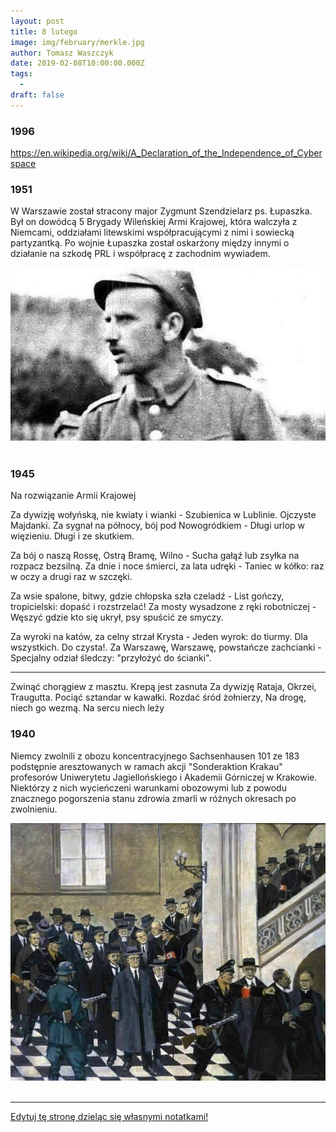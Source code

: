 ```yaml
---
layout: post
title: 8 lutego
image: img/february/merkle.jpg
author: Tomasz Waszczyk
date: 2019-02-08T10:00:00.000Z
tags:
  - 
draft: false
---
```


### 1996

https://en.wikipedia.org/wiki/A_Declaration_of_the_Independence_of_Cyberspace

### 1951

W Warszawie został stracony major Zygmunt Szendzielarz ps. Łupaszka. Był on dowódcą 5 Brygady Wileńskiej Armi Krajowej, która walczyła z Niemcami, oddziałami litewskimi współpracującymi z nimi i sowiecką partyzantką. Po wojnie Łupaszka został oskarżony między innymi o działanie na szkodę PRL i współpracę z zachodnim wywiadem.

<img src="./img/february/szendzielarz.jpg"/><br><br>

### 1945

Na rozwiązanie Armii Krajowej

Za dywizję wołyńską, nie kwiaty i wianki -
Szubienica w Lublinie. Ojczyste Majdanki.
Za sygnał na północy, bój pod Nowogródkiem -
Długi urlop w więzieniu. Długi i ze skutkiem.

Za bój o naszą Rossę, Ostrą Bramę, Wilno -
Sucha gałąź lub zsyłka na rozpacz bezsilną.
Za dnie i noce śmierci, za lata udręki -
Taniec w kółko: raz w oczy a drugi raz w szczęki.

Za wsie spalone, bitwy, gdzie chłopska szła czeladź -
List gończy, tropicielski: dopaść i rozstrzelać!
Za mosty wysadzone z ręki robotniczej -
Węszyć gdzie kto się ukrył, psy spuścić ze smyczy.

Za wyroki na katów, za celny strzał Krysta -
Jeden wyrok: do tiurmy. Dla wszystkich. Do czysta!.
Za Warszawę, Warszawę, powstańcze zachcianki -
Specjalny odział śledczy: "przyłożyć do ścianki".

* * *
Zwinąć chorągiew z masztu. Krepą jest zasnuta
Za dywizję Rataja, Okrzei, Traugutta.
Pociąć sztandar w kawałki. Rozdać śród żołnierzy,
Na drogę, niech go wezmą. Na sercu niech leży

### 1940

Niemcy zwolnili z obozu koncentracyjnego Sachsenhausen 101 ze 183 podstępnie aresztowanych w ramach akcji "Sonderaktion Krakau" profesorów Uniwerytetu Jagiellońskiego i Akademii Górniczej w Krakowie. Niektórzy z nich wycieńczeni warunkami obozowymi lub z powodu znacznego
pogorszenia stanu zdrowia zmarli w różnych okresach po zwolnieniu.

<img src="./img/february/zwolnienie.jpg"/><br><br>

---

<a href="https://github.com/TomaszWaszczyk/historia.waszczyk.com/edit/master/src/content/february-2.md" target="_blank">Edytuj tę stronę dzieląc się własnymi notatkami!</a>

